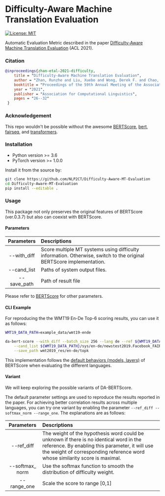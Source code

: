 # Difficulty-Aware Machine Translation Evaluation
[![License: MIT](https://img.shields.io/badge/License-MIT-yellow.svg)](https://opensource.org/licenses/MIT)

Automatic Evaluation Metric described in the paper [Difficulty-Aware Machine Translation Evaluation](https://aclanthology.org/2021.acl-short.5/) (ACL 2021).

### Citation
```bibtex
@inproceedings{zhan-etal-2021-difficulty,
    title = "Difficulty-Aware Machine Translation Evaluation",
    author = "Zhan, Runzhe and Liu, Xuebo and Wong, Derek F. and Chao, Lidia S.",
    booktitle = "Proceedings of the 59th Annual Meeting of the Association for Computational Linguistics and the 11th International Joint Conference on Natural Language Processing (Volume 2: Short Papers)",
    year = "2021",
    publisher = "Association for Computational Linguistics",
    pages = "26--32"
 }
```

### Acknowledgement
This repo wouldn't be possible without the awesome [BERTScore](https://github.com/Tiiiger/bert_score), [bert](https://github.com/google-research/bert), [fairseq](https://github.com/pytorch/fairseq), and [transformers](https://github.com/huggingface/transformers).

### Installation
* Python version >= 3.6
* PyTorch version >= 1.0.0

Install it from the source by:
```sh
git clone https://github.com/NLP2CT/Difficulty-Aware-MT-Evaluation
cd Difficulty-Aware-MT-Evaluation
pip install --editable .
```

### Usage
This package not only preserves the original features of BERTScore (ver.0.3.7) but also can coexist with BERTScore.

#### Parameters
| Parameters  | Descriptions                                                 |
| :---------: | :----------------------------------------------------------- |
| --with_diff | Score multiple MT systems using difficulty information. Otherwise, switch to the original BERTScore implementation. |
| --cand_list | Paths of system output files.                                |
| --save_path | Path of result file                                          |

Please refer to [BERTScore](https://github.com/Tiiiger/bert_score) for other parameters.


#### CLI Example
For reproducing the the WMT19 En-De Top-6 scoring results, you can use it as follows:

```sh
WMT19_DATA_PATH=example_data/wmt19-ende

da-bert-score --with_diff --batch_size 256 --lang de --ref ${WMT19_DATA_PATH}/ref/newstest2019-ende-ref.de \
    --cand_list ${WMT19_DATA_PATH}/sys/en-de/newstest2019.Facebook_FAIR.6862.en-de ${WMT19_DATA_PATH}/sys/en-de/newstest2019.Microsoft-WMT19-sentence_document.6974.en-de ${WMT19_DATA_PATH}/sys/en-de/newstest2019.Microsoft-WMT19-document-level.6808.en-de ${WMT19_DATA_PATH}/sys/en-de/newstest2019.MSRA.MADL.6926.en-de ${WMT19_DATA_PATH}/sys/en-de/newstest2019.UCAM.6731.en-de ${WMT19_DATA_PATH}/sys/en-de/newstest2019.NEU.6763.en-de \
    --save_path wmt2019_res/en-de/topk
```
This implementation follows the [default behaviors (models, layers)](https://github.com/Tiiiger/bert_score#default-behavior) of BERTScore when evaluating the different languages.

#### Variant
We will keep exploring the possible variants of DA-BERTScore.

The default parameter settings are used to reproduce the results reported in the paper. For achieving better correlation results across multiple languages, you can try one variant by enabling the parameter `--ref_diff --softmax_norm --range_one`. The explanations are as follows:

|   Parameters   | Descriptions                                                 |
| :------------: | :----------------------------------------------------------- |
|   --ref_diff   | The weight of the hypothesis word could be unknown if there is no identical word in the reference. By enabling this parameter, it will use the weight of corresponding reference word whose similarity score is maximal. |
| --softmax_ norm | Use the softmax function to smooth the distribution of difficulty weight. |
|  --range_one   | Scale the score to range [0,1]                               |
